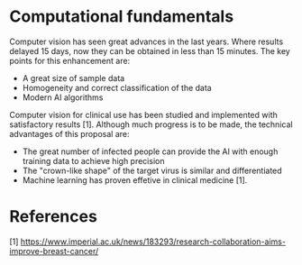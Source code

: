 # Computational fundamentals

Computer vision has seen great advances in the last years. Where results delayed 15 days, now they can be obtained in less than 15 minutes. The key points for this enhancement are:

* A great size of sample data
* Homogeneity and correct classification of the data
* Modern AI algorithms

Computer vision for clinical use has been studied and implemented with satisfactory results [1]. Although much progress is to be made, the technical advantages of this proposal are:

* The great number of infected people can provide the AI with enough training data to achieve high precision
* The "crown-like shape" of the target virus is similar and differentiated
* Machine learning has proven effetive in clinical medicine [1].


# References
[1] https://www.imperial.ac.uk/news/183293/research-collaboration-aims-improve-breast-cancer/